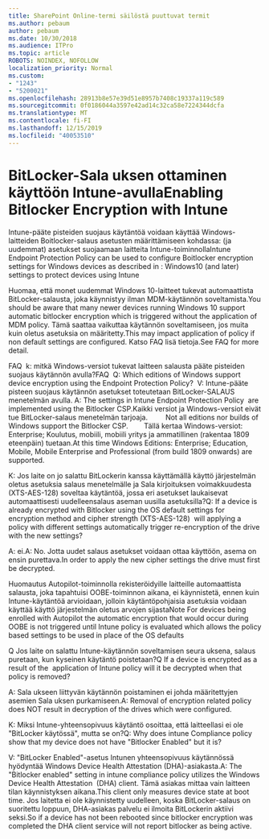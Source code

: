 ```yaml
---
title: SharePoint Online-termi säilöstä puuttuvat termit
ms.author: pebaum
author: pebaum
ms.date: 10/30/2018
ms.audience: ITPro
ms.topic: article
ROBOTS: NOINDEX, NOFOLLOW
localization_priority: Normal
ms.custom:
- "1243"
- "5200021"
ms.openlocfilehash: 28913b8e57e39d51e8957b7408c19337a119c589
ms.sourcegitcommit: 0f0186044a3597e42ad14c32ca58e7224344dcfa
ms.translationtype: MT
ms.contentlocale: fi-FI
ms.lasthandoff: 12/15/2019
ms.locfileid: "40053510"
---
```

# <a name="enabling-bitlocker-encryption-with-intune"></a><span data-ttu-id="90642-102">BitLocker-Sala uksen ottaminen käyttöön Intune-avulla</span><span class="sxs-lookup"><span data-stu-id="90642-102">Enabling Bitlocker Encryption with Intune</span></span>

<span data-ttu-id="90642-103">Intune-pääte pisteiden suojaus käytäntöä voidaan käyttää Windows-laitteiden Boitlocker-salaus asetusten määrittämiseen kohdassa: (ja uudemmat) asetukset suojaamaan laitteita Intune-toiminnolla</span><span class="sxs-lookup"><span data-stu-id="90642-103">Intune Endpoint Protection Policy can be used to configure Boitlocker encryption settings for Windows devices as described in : Windows10 (and later) settings to protect devices using Intune</span></span>

<span data-ttu-id="90642-104">Huomaa, että monet uudemmat Windows 10-laitteet tukevat automaattista BitLocker-salausta, joka käynnistyy ilman MDM-käytännön soveltamista.</span><span class="sxs-lookup"><span data-stu-id="90642-104">You should be aware that many newer devices running Windows 10 support automatic bitlocker encryption which is triggered without the application of MDM policy.</span></span> <span data-ttu-id="90642-105">Tämä saattaa vaikuttaa käytännön soveltamiseen, jos muita kuin oletus asetuksia on määritetty.</span><span class="sxs-lookup"><span data-stu-id="90642-105">This may impact application of policy if non default settings are configured.</span></span> <span data-ttu-id="90642-106">Katso FAQ lisä tietoja.</span><span class="sxs-lookup"><span data-stu-id="90642-106">See FAQ for more detail.</span></span>


<span data-ttu-id="90642-107">FAQ  k: mitkä Windows-versiot tukevat laitteen salausta pääte pisteiden suojaus käytännön avulla?</span><span class="sxs-lookup"><span data-stu-id="90642-107">FAQ  Q: Which editions of Windows support device encryption using the Endpoint Protection Policy?</span></span>
<span data-ttu-id="90642-108"> V: Intune-pääte pisteen suojaus käytännön asetukset toteutetaan BitLocker-SALAUS menetelmän avulla.</span><span class="sxs-lookup"><span data-stu-id="90642-108"> A: The settings in Intune Endpoint Protection Policy  are implemented using the Bitlocker CSP.</span></span><span data-ttu-id="90642-109">Kaikki versiot ja Windows-versiot eivät tue BitLocker-salaus menetelmän tarjoaja. 
     </span><span class="sxs-lookup"><span data-stu-id="90642-109">  Not all editions nor builds of Windows support the Bitlocker CSP. 
     </span></span> <span data-ttu-id="90642-110">Tällä kertaa Windows-versiot: Enterprise; Koulutus, mobiili, mobiili yritys ja ammatillinen (rakentaa 1809 eteenpäin) tuetaan.</span><span class="sxs-lookup"><span data-stu-id="90642-110">At this time Windows Editions: Enterprise; Education, Mobile, Mobile Enterprise and Professional (from build 1809 onwards) are supported.</span></span>




<span data-ttu-id="90642-111">K: Jos laite on jo salattu BitLockerin kanssa käyttämällä käyttö järjestelmän oletus asetuksia salaus menetelmälle ja Sala kirjoituksen voimakkuudesta (XTS-AES-128) soveltaa käytäntöä, jossa eri asetukset laukaisevat automaattisesti uudelleensalaus aseman uusilla asetuksilla?</span><span class="sxs-lookup"><span data-stu-id="90642-111">Q: If a device is already encrypted with Bitlocker using the OS default settings for encryption method and cipher strength (XTS-AES-128)  will applying a policy with different settings automatically trigger re-encryption of the drive with the new settings?</span></span>

<span data-ttu-id="90642-112">A: ei.</span><span class="sxs-lookup"><span data-stu-id="90642-112">A: No.</span></span> <span data-ttu-id="90642-113">Jotta uudet salaus asetukset voidaan ottaa käyttöön, asema on ensin purettava.</span><span class="sxs-lookup"><span data-stu-id="90642-113">In order to apply the new cipher settings the drive must first be decrypted.</span></span>

<span data-ttu-id="90642-114">Huomautus Autopilot-toiminnolla rekisteröidyille laitteille automaattista salausta, joka tapahtuisi OOBE-toiminnon aikana, ei käynnistetä, ennen kuin Intune-käytäntöä arvioidaan, jolloin käytäntöpohjaisia asetuksia voidaan käyttää käyttö järjestelmän oletus arvojen sijasta</span><span class="sxs-lookup"><span data-stu-id="90642-114">Note For devices being enrolled with Autopilot the automatic encryption that would occur during OOBE is not triggered until Intune policy is evaluated which allows the policy based settings to be used in place of the OS defaults</span></span>




<span data-ttu-id="90642-115">Q Jos laite on salattu Intune-käytännön soveltamisen seura uksena, salaus puretaan, kun kyseinen käytäntö poistetaan?</span><span class="sxs-lookup"><span data-stu-id="90642-115">Q If a device is encrypted as a result of the  application of Intune policy will it be decrypted when that policy is removed?</span></span>

<span data-ttu-id="90642-116">A: Sala ukseen liittyvän käytännön poistaminen ei johda määritettyjen asemien Sala uksen purkamiseen.</span><span class="sxs-lookup"><span data-stu-id="90642-116">A: Removal of encryption related policy does NOT result in decryption of the drives which were configured.</span></span>




<span data-ttu-id="90642-117">K: Miksi Intune-yhteensopivuus käytäntö osoittaa, että laitteellasi ei ole "BitLocker käytössä", mutta se on?</span><span class="sxs-lookup"><span data-stu-id="90642-117">Q: Why does intune Compliance policy show that my device does not have "Bitlocker Enabled" but it is?</span></span>

<span data-ttu-id="90642-118">V: "BitLocker Enabled"-asetus Intunen yhteensopivuus käytännössä hyödyntää Windows Device Health Attestation (DHA)-asiakasta.</span><span class="sxs-lookup"><span data-stu-id="90642-118">A: The "Bitlocker enabled" setting in intune compliance policy utilizes the Windows Device Health Attestation  (DHA) client.</span></span> <span data-ttu-id="90642-119">Tämä asiakas mittaa vain laitteen tilan käynnistyksen aikana.</span><span class="sxs-lookup"><span data-stu-id="90642-119">This client only measures device state at boot time.</span></span> <span data-ttu-id="90642-120">Jos laitetta ei ole käynnistetty uudelleen, koska BitLocker-salaus on suoritettu loppuun, DHA-asiakas palvelu ei ilmoita BitLockerin aktiivi seksi.</span><span class="sxs-lookup"><span data-stu-id="90642-120">So if a device has not been rebooted since bitlocker encryption was completed the DHA client service will not report bitlocker as being active.</span></span>